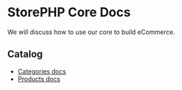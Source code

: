 # StorePHP Core Docs

We will discuss how to use our core to build eCommerce.

## Catalog

- [Categories docs](categories.md)
- [Products docs](products.md)
